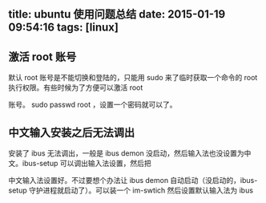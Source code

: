 title: ubuntu 使用问题总结
date: 2015-01-19 09:54:16
tags: [linux]
---

## 激活 root 账号

默认 root 账号是不能切换和登陆的，只能用 sudo 来了临时获取一个命令的 root 执行权限。有些时候为了方便可以激活 root

账号。 sudo passwd root ，设置一个密码就可以了。

## 中文输入安装之后无法调出

安装了 ibus 无法调出，一般是 ibus demon 没启动，然后输入法也没设置为中文。ibus-setup 可以调出输入法设置，然后把

中文输入法设置好。不过要想个办法让 ibus demon 自动启动（没启动的，ibus-setup 守护进程就启动了）。可以装一个 im-swtich 然后设置默认输入法为 ibus

